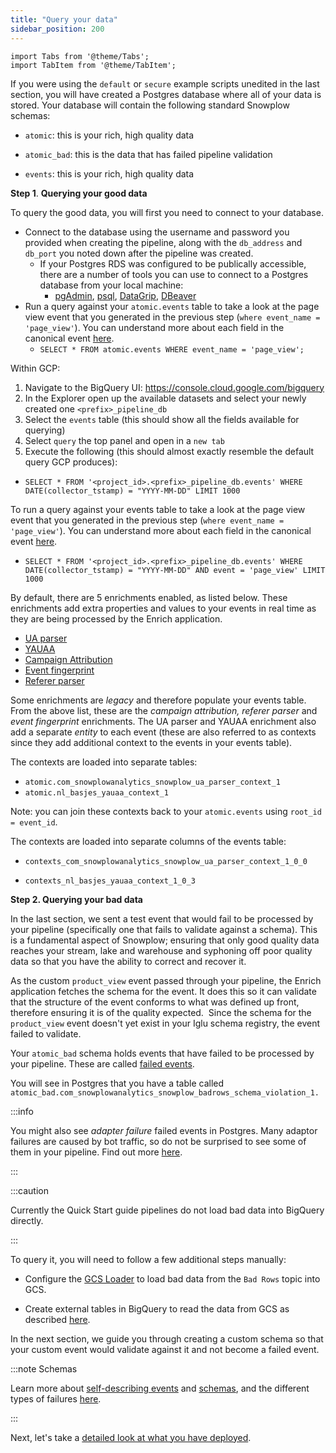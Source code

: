 ```yaml
---
title: "Query your data"
sidebar_position: 200
---
```


```mdx-code-block
import Tabs from '@theme/Tabs';
import TabItem from '@theme/TabItem';
```

If you were using the `default` or `secure` example scripts unedited in the last section, you will have created a Postgres database where all of your data is stored. Your database will contain the following standard Snowplow schemas:

<Tabs groupId="destination">
  <TabItem value="postgres" label="Postgres" default>

- `atomic`: this is your rich, high quality data
- `atomic_bad`: this is the data that has failed pipeline validation


  </TabItem>
  <TabItem value="bigquery" label="BigQuery">

- `events`: this is your rich, high quality data


  </TabItem>
</Tabs>

**Step 1**. **Querying your good data**

To query the good data, you will first you need to connect to your database.

<Tabs groupId="destination">
  <TabItem value="postgres" label="Postgres" default>

- Connect to the database using the username and password you provided when creating the pipeline, along with the `db_address` and `db_port` you noted down after the pipeline was created.
    - If your Postgres RDS was configured to be publically accessible, there are a number of tools you can use to connect to a Postgres database from your local machine:
        - [pgAdmin](https://www.pgadmin.org/), [psql](https://www.postgresql.org/docs/current/app-psql.html), [DataGrip](https://www.jetbrains.com/datagrip/), [DBeaver](https://dbeaver.io/)
- Run a query against your `atomic.events` table to take a look at the page view event that you generated in the previous step (`where event_name = 'page_view'`). You can understand more about each field in the canonical event [here](/docs/understanding-your-pipeline/canonical-event/index.md).
    - `SELECT * FROM atomic.events WHERE event_name = 'page_view';`


</TabItem>
  <TabItem value="bigquery" label="BigQuery">

Within GCP:

1. Navigate to the BigQuery UI: https://console.cloud.google.com/bigquery
2. In the Explorer open up the available datasets and select your newly created one `<prefix>_pipeline_db`
3. Select the `events` table (this should show all the fields available for querying)
4. Select `query` the top panel and open in a `new tab`
5. Execute the following (this should almost exactly resemble the default query GCP produces):
  - `SELECT * FROM '<project_id>.<prefix>_pipeline_db.events' WHERE DATE(collector_tstamp) = "YYYY-MM-DD" LIMIT 1000`

To run a query against your events table to take a look at the page view event that you generated in the previous step (`where event_name = 'page_view'`). You can understand more about each field in the canonical event [here](/docs/understanding-your-pipeline/canonical-event/index.md).
  - `SELECT * FROM '<project_id>.<prefix>_pipeline_db.events' WHERE DATE(collector_tstamp) = "YYYY-MM-DD" AND event = 'page_view' LIMIT 1000`


</TabItem>
</Tabs>

By default, there are 5 enrichments enabled, as listed below. These enrichments add extra properties and values to your events in real time as they are being processed by the Enrich application.

- [UA parser](/docs/enriching-your-data/available-enrichments/ua-parser-enrichment/index.md)
- [YAUAA](/docs/enriching-your-data/available-enrichments/yauaa-enrichment/index.md) 
- [Campaign Attribution](/docs/enriching-your-data/available-enrichments/campaign-attribution-enrichment/index.md)
- [Event fingerprint](/docs/enriching-your-data/available-enrichments/event-fingerprint-enrichment/index.md) 
- [Referer parser](/docs/enriching-your-data/available-enrichments/referrer-parser-enrichment/index.md)

Some enrichments are _legacy_ and therefore populate your events table. From the above list, these are the _campaign attribution, referer parser_ and _event fingerprint_ enrichments. The UA parser and YAUAA enrichment also add a separate _entity_ to each event (these are also referred to as contexts since they add additional context to the events in your events table).

<Tabs groupId="destination">
  <TabItem value="postgres" label="Postgres" default>

The contexts are loaded into separate tables: 

- `atomic.com_snowplowanalytics_snowplow_ua_parser_context_1`
- `atomic.nl_basjes_yauaa_context_1`

Note: you can join these contexts back to your `atomic.events` using `root_id = event_id`.

  </TabItem>
  <TabItem value="bigquery" label="BigQuery">

The contexts are loaded into separate columns of the events table:

- `contexts_com_snowplowanalytics_snowplow_ua_parser_context_1_0_0`
- `contexts_nl_basjes_yauaa_context_1_0_3`


  </TabItem>
</Tabs>

**Step 2. Querying your bad data**

In the last section, we sent a test event that would fail to be processed by your pipeline (specifically one that fails to validate against a schema). This is a fundamental aspect of Snowplow; ensuring that only good quality data reaches your stream, lake and warehouse and syphoning off poor quality data so that you have the ability to correct and recover it. 

As the custom `product_view` event passed through your pipeline, the Enrich application fetches the schema for the event. It does this so it can validate that the structure of the event conforms to what was defined up front, therefore ensuring it is of the quality expected.  Since the schema for the `product_view` event doesn't yet exist in your Iglu schema registry, the event failed to validate.

<Tabs groupId="destination">
  <TabItem value="postgres" label="Postgres" default>

Your `atomic_bad` schema holds events that have failed to be processed by your pipeline. These are called [failed events](/docs/managing-data-quality/failed-events/understanding-failed-events/index.md).

You will see in Postgres that you have a table called `atomic_bad.com_snowplowanalytics_snowplow_badrows_schema_violation_1.`

:::info

You might also see _adapter failure_ failed events in Postgres. Many adaptor failures are caused by bot traffic, so do not be surprised to see some of them in your pipeline. Find out more [here](/docs/managing-data-quality/failed-events/understanding-failed-events/index.md#adaptor-failure).

:::

 </TabItem>
  <TabItem value="bigquery" label="BigQuery">

:::caution

Currently the Quick Start guide pipelines do not load bad data into BigQuery directly.

:::

To query it, you will need to follow a few additional steps manually:

- Configure the [GCS Loader](/docs/pipeline-components-and-applications/loaders-storage-targets/google-cloud-storage-loader/index.md) to load bad data from the `Bad Rows` topic into GCS.
- Create external tables in BigQuery to read the data from GCS as described [here](/docs/managing-data-quality/failed-events/failed-events-in-athena-and-bigquery/index.md).


  </TabItem>
</Tabs>

In the next section, we guide you through creating a custom schema so that your custom event would validate against it and not become a failed event. 

:::note Schemas

Learn more about [self-describing events](/docs/understanding-tracking-design/out-of-the-box-vs-custom-events-and-entities/index.md) and [schemas](/docs/understanding-tracking-design/understanding-schemas-and-validation/index.md), and the different types of failures [here](/docs/managing-data-quality/failed-events/understanding-failed-events/index.md).

:::

Next, let's take a [detailed look at what you have deployed](/docs/getting-started-on-snowplow-open-source/quick-start-gcp/summary-of-what-you-have-deployed/index.md).

